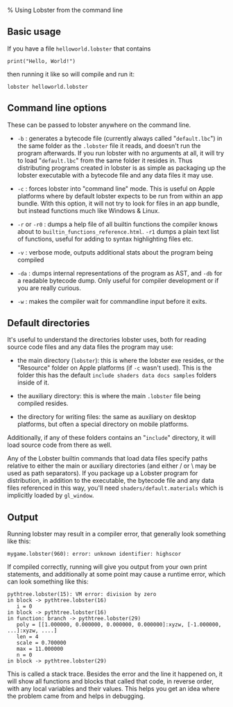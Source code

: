 % Using Lobster from the command line



Basic usage
-----------

If you have a file `helloworld.lobster` that contains

~~~~~~~~~~~~~~~~~~~~~~~~~~~~~~~~~~~~~~~~~~~~~~~~~~~~~~~~~~~~~~~~~~~~~~~~~~~~~~~~
print("Hello, World!")
~~~~~~~~~~~~~~~~~~~~~~~~~~~~~~~~~~~~~~~~~~~~~~~~~~~~~~~~~~~~~~~~~~~~~~~~~~~~~~~~

then running it like so will compile and run it:

~~~~~~~~~~~~~~~~~~~~~~~~~~~~~~~~~~~~~~~~~~~~~~~~~~~~~~~~~~~~~~~~~~~~~~~~~~~~~~~~
lobster helloworld.lobster
~~~~~~~~~~~~~~~~~~~~~~~~~~~~~~~~~~~~~~~~~~~~~~~~~~~~~~~~~~~~~~~~~~~~~~~~~~~~~~~~



Command line options
--------------------

These can be passed to lobster anywhere on the command line.

-   `-b` : generates a bytecode file (currently always called "`default.lbc`")
    in the same folder as the `.lobster` file it reads, and doesn't run the
    program afterwards. If you run lobster with no arguments at all, it will try
    to load "`default.lbc`" from the same folder it resides in. Thus
    distributing programs created in lobster is as simple as packaging up the
    lobster executable with a bytecode file and any data files it may use.

-   `-c` : forces lobster into "command line" mode. This is useful on Apple
    platforms where by default lobster expects to be run from within an app
    bundle. With this option, it will not try to look for files in an app
    bundle, but instead functions much like Windows & Linux.

-   `-r` or `-r0` : dumps a help file of all builtin functions the compiler
    knows about to `builtin_functions_reference.html`. `-r1` dumps a plain text
    list of functions, useful for adding to syntax highlighting files etc.

-   `-v` : verbose mode, outputs additional stats about the program being
    compiled

-   `-da` : dumps internal representations of the program as AST, and `-db` for
    a readable bytecode dump. Only useful for compiler development or if you are
    really curious.

-   `-w` : makes the compiler wait for commandline input before it exits.



Default directories
-------------------

It's useful to understand the directories lobster uses, both for reading source
code files and any data files the program may use:

-   the main directory (`lobster`): this is where the lobster exe resides, or
    the "Resource" folder on Apple platforms (if `-c` wasn't used). This is the
    folder this has the default `include shaders data docs samples` folders
    inside of it.

-   the auxiliary directory: this is where the main `.lobster` file being
    compiled resides.

-   the directory for writing files: the same as auxiliary on desktop platforms,
    but often a special directory on mobile platforms.

Additionally, if any of these folders contains an "`include`" directory, it will
load source code from there as well.

Any of the Lobster builtin commands that load data files specify paths relative
to either the main or auxiliary directories (and either / or \ may be used as
path separators). If you package up a Lobster program for distribution, in
addition to the executable, the bytecode file and any data files referenced in
this way, you'll need `shaders/default.materials` which is implicitly loaded by
`gl_window`.



Output
------

Running lobster may result in a compiler error, that generally look something
like this:

~~~~~~~~~~~~~~~~~~~~~~~~~~~~~~~~~~~~~~~~~~~~~~~~~~~~~~~~~~~~~~~~~~~~~~~~~~~~~~~~
mygame.lobster(960): error: unknown identifier: highscor
~~~~~~~~~~~~~~~~~~~~~~~~~~~~~~~~~~~~~~~~~~~~~~~~~~~~~~~~~~~~~~~~~~~~~~~~~~~~~~~~

If compiled correctly, running will give you output from your own print
statements, and additionally at some point may cause a runtime error, which can
look something like this:

~~~~~~~~~~~~~~~~~~~~~~~~~~~~~~~~~~~~~~~~~~~~~~~~~~~~~~~~~~~~~~~~~~~~~~~~~~~~~~~~
pythtree.lobster(15): VM error: division by zero
in block -> pythtree.lobster(16)
   i = 0
in block -> pythtree.lobster(16)
in function: branch -> pythtree.lobster(29)
   poly = [[1.000000, 0.000000, 0.000000, 0.000000]:xyzw, [-1.000000, ...]:xyzw, ....]
   len = 4
   scale = 0.700000
   max = 11.000000
   n = 0
in block -> pythtree.lobster(29)
~~~~~~~~~~~~~~~~~~~~~~~~~~~~~~~~~~~~~~~~~~~~~~~~~~~~~~~~~~~~~~~~~~~~~~~~~~~~~~~~

This is called a stack trace. Besides the error and the line it happened on, it
will show all functions and blocks that called that code, in reverse order, with
any local variables and their values. This helps you get an idea where the
problem came from and helps in debugging.



